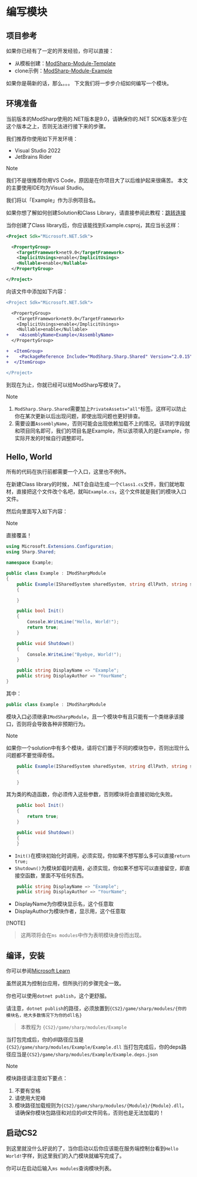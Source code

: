 # 编写模块

## 项目参考

如果你已经有了一定的开发经验，你可以直接：

- 从模板创建：[ModSharp-Module-Template](https://github.com/new?template_name=ModSharp-Module-Template&template_owner=SourceSharp)
- clone示例：[ModSharp-Module-Example](https://github.com/SourceSharp/ModSharp-Module-Example)

如果你是萌新的话，那么。。。
下文我们将一步步介绍如何编写一个模块。

## 环境准备

当前版本的ModSharp使用的.NET版本是9.0，请确保你的.NET SDK版本至少在这个版本之上，否则无法进行接下来的步骤。

我们推荐你使用如下开发环境：

- Visual Studio 2022
- JetBrains Rider

> [!NOTE]
> 我们不是很推荐你用VS Code，原因是在你项目大了以后维护起来很痛苦。
> 本文的主要使用IDE均为Visual Studio。

我们将以「Example」作为示例项目名。

如果你想了解如何创建Solution和Class Library，请直接参阅此教程：[跳转连接](https://learn.microsoft.com/en-us/dotnet/core/tutorials/library-with-visual-studio)

当你创建了Class library后，你应该能找到Example.csproj，其应当长这样：

```xml
<Project Sdk="Microsoft.NET.Sdk">

  <PropertyGroup>
    <TargetFramework>net9.0</TargetFramework>
    <ImplicitUsings>enable</ImplicitUsings>
    <Nullable>enable</Nullable>
  </PropertyGroup>

</Project>
```

向该文件中添加如下内容：

```diff
<Project Sdk="Microsoft.NET.Sdk">

  <PropertyGroup>
    <TargetFramework>net9.0</TargetFramework>
    <ImplicitUsings>enable</ImplicitUsings>
    <Nullable>enable</Nullable>
+    <AssemblyName>Example</AssemblyName>
  </PropertyGroup>

+  <ItemGroup>
+    <PackageReference Include="ModSharp.Sharp.Shared" Version="2.0.15" PrivateAssets="all" />
+  </ItemGroup>

</Project>

```

到现在为止，你就已经可以给ModSharp写模块了。

> [!NOTE]
>
> 1. `ModSharp.Sharp.Shared`需要加上`PrivateAssets="all"`标签。这样可以防止你在某次更新以后出现问题，即使出现问题也更好排查。
> 2. 需要设置`AssemblyName`，否则可能会出现依赖加载不上的情况。该项的字段就和项目同名即可，我们的项目名是Example，所以该项填入的是Example，你实际开发的时候自行调整即可。

## Hello, World

所有的代码在执行前都需要一个入口，这里也不例外。

在新建Class library的时候，.NET会自动生成一个`Class1.cs`文件，我们就地取材，直接把这个文件改个名吧，就叫`Example.cs`，这个文件就是我们的模块入口文件。

然后向里面写入如下内容：
> [!NOTE]
> 直接覆盖！

```cs
using Microsoft.Extensions.Configuration;
using Sharp.Shared;

namespace Example;

public class Example : IModSharpModule
{
    public Example(ISharedSystem sharedSystem, string dllPath, string sharpPath, Version version, IConfiguration configuration, bool)
    {

    }

    public bool Init()
    {
        Console.WriteLine("Hello, World!");
        return true;
    }

    public void Shutdown()
    {
        Console.WriteLine("Byebye, World!");
    }

    public string DisplayName => "Example";
    public string DisplayAuthor => "YourName";
}
```

其中：

```cs
public class Example : IModSharpModule
```

模块入口必须继承`IModSharpModule`，且一个模块中有且只能有一个类继承该接口，否则将会导致各种非预期行为。

> [!NOTE]
> 如果你一个solution中有多个模块，请将它们置于不同的模块包中，否则出现什么问题都不要觉得奇怪。

```cs
    public Example(ISharedSystem sharedSystem, string dllPath, string sharpPath, Version version, IConfiguration configuration, bool hotReload)
    {

    }
```

其为类的构造函数，你必须传入这些参数，否则模块将会直接初始化失败。

```cs
    public bool Init()
    {
        return true;
    }

    public void Shutdown()
    {
    }
```

- `Init()`在模块初始化时调用，必须实现，你如果不想写那么多可以直接`return true;`
- `Shutdown()`为模块卸载时调用，必须实现，你如果不想写可以直接留空，即直接空函数，里面不写任何东西。

```cs
    public string DisplayName => "Example";
    public string DisplayAuthor => "YourName";
```

- DisplayName为你模块显示名，这个任意取
- DisplayAuthor为模块作者，显示用，这个任意取

[!NOTE]
> 这两项将会在`ms modules`中作为表明模块身份而出现。

## 编译，安装

你可以参阅[Microsoft Learn](https://learn.microsoft.com/zh-cn/dotnet/core/tutorials/publishing-with-visual-studio)

虽然说其为控制台应用，但所执行的步骤完全一致。

你也可以使用`dotnet publish`，这个更舒服。

请注意，`dotnet publish`的路径，必须放置到`{CS2}/game/sharp/modules/{你的模块名，绝大多数情况下为你的dll名}`
> 本教程为 `{CS2}/game/sharp/modules/Example`

当打包完成后，你的dll路径应当是`{CS2}/game/sharp/modules/Example/Example.dll`
当打包完成后，你的deps路径应当是`{CS2}/game/sharp/modules/Example/Example.deps.json`

> [!NOTE]
> 模块路径请注意如下要点：
>
> 1. 不要有空格
> 2. 请使用大驼峰
> 3. 模块路径加载规则为`{CS2}/game/sharp/modules/{Module}/{Module}.dll`，请确保你模块包路径和对应的dll文件同名，否则也是无法加载的！

## 启动CS2

到这里就没什么好说的了，当你启动以后你应该能在服务端控制台看到`Hello World!`字样，到这里我们的入门模块就编写完成了。

你可以在启动后输入`ms modules`查询模块列表。
